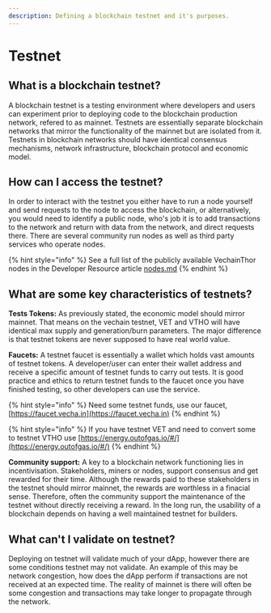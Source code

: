 ```yaml
---
description: Defining a blockchain testnet and it's purposes.
---
```


# Testnet

## What is a blockchain testnet?&#x20;

A blockchain testnet is a testing environment where developers and users can experiment prior to deploying code to the blockchain production network, refered to as mainnet. Testnets are essentially separate blockchain networks that mirror the functionality of the mainnet but are isolated from it. Testnets in blockchain networks should have identical consensus mechanisms, network infrastructure, blockchain protocol and economic model.

## How can I access the testnet?

In order to interact with the testnet you either have to run a node yourself and send requests to the node to access the blockchain, or alternatively, you would need to identify a public node, who's job it is to add transactions to the network and return with data from the network, and direct requests there. There are several community run nodes as well as third party services who operate nodes.

{% hint style="info" %}
See a full list of the publicly available VechainThor nodes in the Developer Resource article [nodes.md](../../developer-resources/nodes.md "mention")
{% endhint %}

## What are some key characteristics of testnets?&#x20;

**Tests Tokens:** As previously stated, the economic model should mirror mainnet. That means on the vechain testnet, VET and VTHO will have identical max supply and generation/burn parameters. The major difference is that testnet tokens are never supposed to have real world value.

**Faucets:** A testnet faucet is essentially a wallet which holds vast amounts of testnet tokens. A developer/user can enter their wallet address and receive a specific amount of testnet funds to carry out tests. It is good practice and ethics to return testnet funds to the faucet once you have finished testing, so other developers can use the service.

{% hint style="info" %}
Need some testnet funds, use our faucet, [https://faucet.vecha.in](https://faucet.vecha.in)
{% endhint %}

{% hint style="info" %}
If you have testnet VET and need to convert some to testnet VTHO use [https://energy.outofgas.io/#/](https://energy.outofgas.io/#/)
{% endhint %}

**Community support:** A key to a blockchain network functioning lies in incentivisation. Stakeholders, miners or nodes, support consensus and get rewarded for their time. Although the rewards paid to these stakeholders in the testnet should mirror mainnet, the rewards are worthless in a finacial sense. Therefore, often the community support the maintenance of the testnet without directly receiving a reward. In the long run, the usability of a blockchain depends on having a well maintained testnet for builders.

## What can't I validate on testnet?&#x20;

Deploying on testnet will validate much of your dApp, however there are some conditions testnet may not validate. An example of this may be network congestion, how does the dApp perform if transactions are not received at an expected time. The reality of mainnet is there will often be some congestion and transactions may take longer to propagate through the network.
